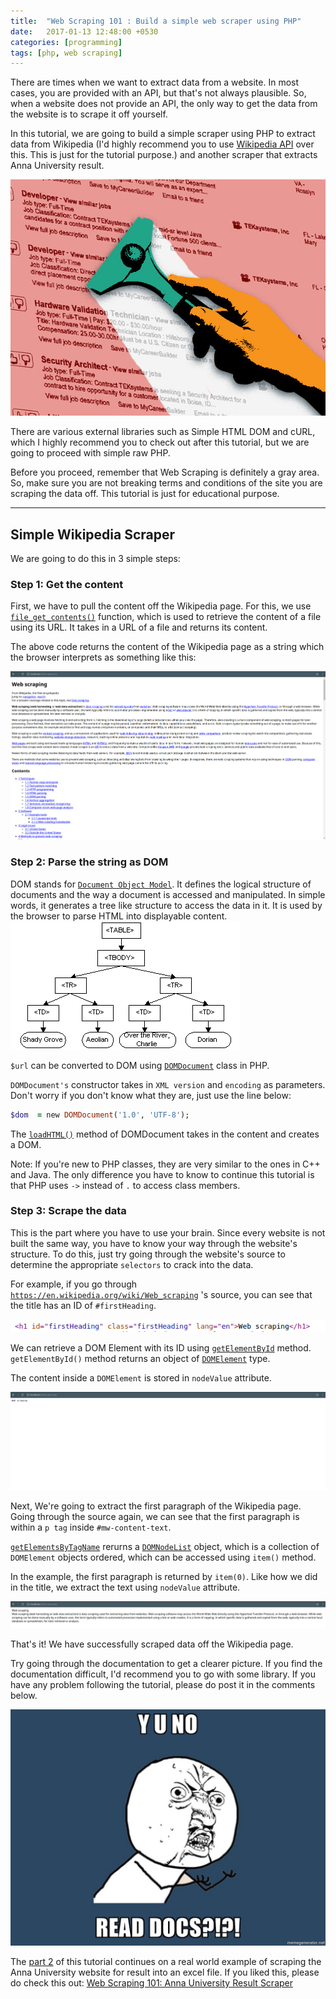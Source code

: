 ```yaml
---
title:  "Web Scraping 101 : Build a simple web scraper using PHP"
date:   2017-01-13 12:48:00 +0530
categories: [programming]
tags: [php, web scraping]
---
```


There are times when we want to extract data from a website. In most cases,
you are provided with an API, but that's not always plausible. So, when a website
does not provide an API, the only way to get the data from the website is to scrape it off yourself.

In this tutorial, we are going to build a simple scraper using PHP to extract data from Wikipedia
(I'd highly recommend you to use [Wikipedia API](https://www.mediawiki.org/wiki/API:Main_page) over this.
This is just for the tutorial purpose.) and another scraper that extracts
Anna University result.

![](/images/blog/web_scraping.jpg)

There are various external libraries such as Simple HTML DOM and cURL,
which I highly recommend you to check out after this tutorial, but we are going to
proceed with simple raw PHP.

Before you proceed, remember that Web Scraping is definitely a gray area. So,
make sure you are not breaking terms and conditions of the site you are scraping
the data off. This tutorial is just for educational purpose.

--------------------------------------------------------------------------------

## Simple Wikipedia Scraper

We are going to do this in 3 simple steps:

### Step 1: Get the content

First, we have to pull the content off the Wikipedia page. For this, we use [`file_get_contents()`](http://php.net/manual/en/function.file-get-contents.php)
function, which is used to retrieve the content of a file using its URL. It takes in
a URL of a file and returns its content.

<script src="https://gist.github.com/AravindVasudev/b6265f6eb40a1e8979188b6967e7cfb1.js?file=print_url.php"></script>

The above code returns the content of the Wikipedia page as a string which
the browser interprets as something like this:

![](/images/blog/wikiscraper_1.png)

### Step 2: Parse the string as DOM

DOM stands for [`Document Object Model`](https://www.w3.org/TR/1998/WD-DOM-19980720/introduction.html).
It defines the logical structure of documents and the way a document is accessed
and manipulated. In simple words, it generates a tree like structure to access the
data in it. It is used by the browser to parse HTML into displayable content.
![](/images/blog/dom.gif)

`$url` can be converted to DOM using [`DOMDocument`](http://php.net/manual/en/class.domdocument.php)
class in PHP.

`DOMDocument's` constructor takes in `XML version` and `encoding` as parameters.
Don't worry if you don't know what they are, just use the line below:

```ruby
$dom  = new DOMDocument('1.0', 'UTF-8');
```

The [`loadHTML()`](http://php.net/manual/en/domdocument.loadhtml.php) method of
DOMDocument takes in the content and creates a DOM.

<script src="https://gist.github.com/AravindVasudev/b6265f6eb40a1e8979188b6967e7cfb1.js?file=construct_dom.php"></script>

Note: If you're new to PHP classes, they are very similar to the ones in C++ and Java.
The only difference you have to know to continue this tutorial is that PHP uses
`->` instead of `.` to access class members.

### Step 3: Scrape the data

This is the part where you have to use your brain. Since every website is not built
the same way, you have to know your way through the website's structure. To do this,
just try going through the website's source to determine the appropriate `selectors`
to crack into the data.

For example,
if you go through [`https://en.wikipedia.org/wiki/Web_scraping`](https://en.wikipedia.org/wiki/Web_scraping) 's
source, you can see that the title has an ID of `#firstHeading`.

![](/images/blog/wikiscraper_2.png)

We can retrieve a DOM Element with its ID using [`getElementById`](http://php.net/manual/en/domdocument.getelementbyid.php) method. `getElementById()` method returns an object of [`DOMElement`](http://php.net/manual/en/class.domelement.php) type.

The content inside a `DOMElement` is stored in `nodeValue` attribute.

<script src="https://gist.github.com/AravindVasudev/b6265f6eb40a1e8979188b6967e7cfb1.js?file=print_title.php"></script>

![](/images/blog/wikiscraper_3.png)

Next, We're going to extract the first paragraph of the Wikipedia page. Going
through the source again, we can see that the first paragraph is within a `p tag`
inside `#mw-content-text`.

<script src="https://gist.github.com/AravindVasudev/b6265f6eb40a1e8979188b6967e7cfb1.js?file=print_para.php"></script>

[`getElementsByTagName`](http://php.net/manual/en/domelement.getelementsbytagname.php)
rerurns a [`DOMNodeList`](http://php.net/manual/en/class.domnodelist.php) object,
which is a collection of `DOMElement` objects ordered, which can be accessed using
`item()` method.

In the example, the first paragraph is returned by `item(0)`. Like how we did in
the title, we extract the text using `nodeValue` attribute.

![](/images/blog/wikiscraper_4.png)

That's it! We have successfully scraped data off the Wikipedia page.

Try going through the documentation to get a clearer picture. If you find the
documentation difficult, I'd recommend you to go with some library. If you have
any problem following the tutorial, please do post it in the comments below.

![](/images/blog/read_the_docs.jpg)

The [part 2](../web-scraping-101-part2/) of this tutorial continues on a real world example of scraping
the Anna University website for result into an excel file. If you liked this, please do check
this out: [Web Scraping 101: Anna University Result Scraper](../web-scraping-101-part2/)
